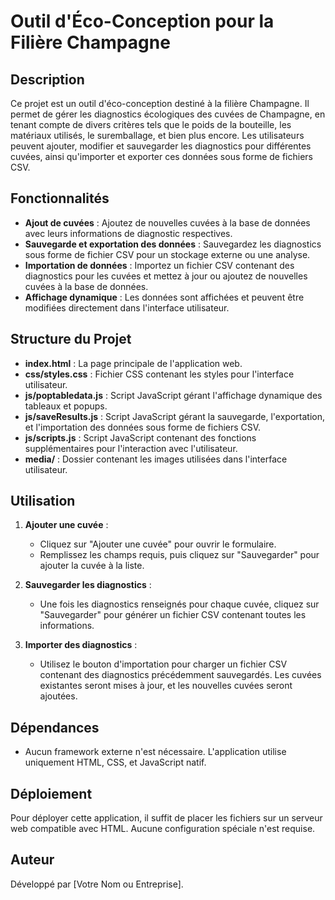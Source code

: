 
# Outil d'Éco-Conception pour la Filière Champagne

## Description

Ce projet est un outil d'éco-conception destiné à la filière Champagne. Il permet de gérer les diagnostics écologiques des cuvées de Champagne, en tenant compte de divers critères tels que le poids de la bouteille, les matériaux utilisés, le suremballage, et bien plus encore. Les utilisateurs peuvent ajouter, modifier et sauvegarder les diagnostics pour différentes cuvées, ainsi qu'importer et exporter ces données sous forme de fichiers CSV.

## Fonctionnalités

- **Ajout de cuvées** : Ajoutez de nouvelles cuvées à la base de données avec leurs informations de diagnostic respectives.
- **Sauvegarde et exportation des données** : Sauvegardez les diagnostics sous forme de fichier CSV pour un stockage externe ou une analyse.
- **Importation de données** : Importez un fichier CSV contenant des diagnostics pour les cuvées et mettez à jour ou ajoutez de nouvelles cuvées à la base de données.
- **Affichage dynamique** : Les données sont affichées et peuvent être modifiées directement dans l'interface utilisateur.

## Structure du Projet

- **index.html** : La page principale de l'application web.
- **css/styles.css** : Fichier CSS contenant les styles pour l'interface utilisateur.
- **js/poptabledata.js** : Script JavaScript gérant l'affichage dynamique des tableaux et popups.
- **js/saveResults.js** : Script JavaScript gérant la sauvegarde, l'exportation, et l'importation des données sous forme de fichiers CSV.
- **js/scripts.js** : Script JavaScript contenant des fonctions supplémentaires pour l'interaction avec l'utilisateur.
- **media/** : Dossier contenant les images utilisées dans l'interface utilisateur.

## Utilisation

1. **Ajouter une cuvée** :
   - Cliquez sur "Ajouter une cuvée" pour ouvrir le formulaire.
   - Remplissez les champs requis, puis cliquez sur "Sauvegarder" pour ajouter la cuvée à la liste.

2. **Sauvegarder les diagnostics** :
   - Une fois les diagnostics renseignés pour chaque cuvée, cliquez sur "Sauvegarder" pour générer un fichier CSV contenant toutes les informations.

3. **Importer des diagnostics** :
   - Utilisez le bouton d'importation pour charger un fichier CSV contenant des diagnostics précédemment sauvegardés. Les cuvées existantes seront mises à jour, et les nouvelles cuvées seront ajoutées.

## Dépendances

- Aucun framework externe n'est nécessaire. L'application utilise uniquement HTML, CSS, et JavaScript natif.

## Déploiement

Pour déployer cette application, il suffit de placer les fichiers sur un serveur web compatible avec HTML. Aucune configuration spéciale n'est requise.

## Auteur

Développé par [Votre Nom ou Entreprise].
